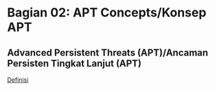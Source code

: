 # Bagian 02: APT Concepts/Konsep APT

## Advanced Persistent Threats (APT)/Ancaman Persisten Tingkat Lanjut (APT)

[Definisi](../definitions/definitions_A.md#advanced-persistent-threat)
